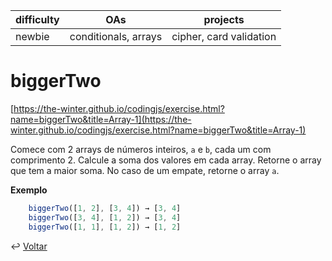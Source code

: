 | difficulty | OAs                  | projects                |
| ---------- | -------------------- | ----------------------- |
| newbie     | conditionals, arrays | cipher, card validation |

# biggerTwo

[https://the-winter.github.io/codingjs/exercise.html?name=biggerTwo&title=Array-1](https://the-winter.github.io/codingjs/exercise.html?name=biggerTwo&title=Array-1)

Comece com 2 arrays de números inteiros, `a` e `b`, cada um com comprimento 2.
Calcule a soma dos valores em cada array. Retorne o array que tem a
maior soma. No caso de um empate, retorne o array `a`.

**Exemplo**

```js
    biggerTwo([1, 2], [3, 4]) → [3, 4]
    biggerTwo([3, 4], [1, 2]) → [3, 4]
    biggerTwo([1, 1], [1, 2]) → [1, 2]
```

↩️ [Voltar](../../README.md)
